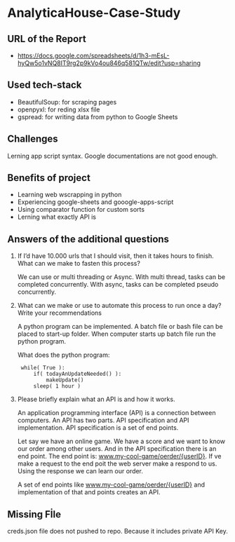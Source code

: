 # AnalyticaHouse-Case-Study

## URL of the Report
- https://docs.google.com/spreadsheets/d/1h3-mEsL-hyQw5o1vNQ8IT9rg2p9kVo4ou846q581QTw/edit?usp=sharing

## Used tech-stack
- BeautifulSoup: for scraping pages
- openpyxl: for reding xlsx file
- gspread: for writing data from python to Google Sheets

## Challenges
Lerning app script syntax. Google documentations are not good enough. 

## Benefits of project
- Learning web wscrapping in python
- Experiencing google-sheets and gooogle-apps-script
- Using comparator function for custom sorts
- Lerning what exactly API is

## Answers of the additional questions

1) If I’d have 10.000 urls that I should visit, then it takes hours to finish. What can we make to fasten this process?

    We can use or multi threading or Async. With multi thread, tasks can be completed concurrently. With async, tasks can be completed pseudo concurrently. 

2) What can we make or use to automate this process to run once a day? Write your recommendations

    A python program can be implemented. A batch file or bash file can be placed to start-up folder. When computer starts up batch file run the python program.

    What does the python program:
        
        while( True ):
            if( todayAnUpdateNeeded() ):
                makeUpdate()
            sleep( 1 hour )

3) Please briefly explain what an API is and how it works.

    An application programming interface (API) is a connection between computers. An API has two parts. API specification and API implementation. API specification is a set of end points.

    Let say we have an online game. We have a score and we want to know our order among other users. And in the API specification there is an end point. The end point is: www.my-cool-game/oerder/{userID}. If ve make a request to the end poit the web server make a respond to us. Using the response we can learn our order.

    A set of end points like www.my-cool-game/oerder/{userID} and implementation of that and points creates an API.

## Missing Fİle
creds.json file does not pushed to repo. Because it includes private API Key.